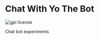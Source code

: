 # Chat With Yo The Bot

![gpl license](https://www.gnu.org/graphics/gplv3-88x31.png)

Chat bot experiments
